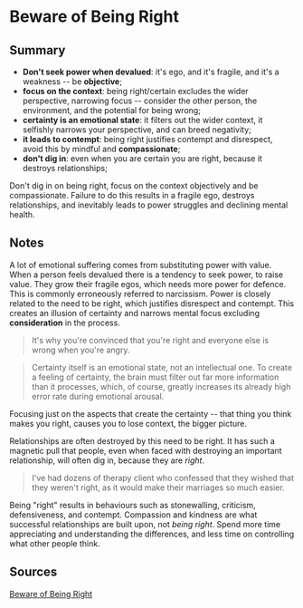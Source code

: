 # Beware of Being Right

## Summary

* **Don't seek power when devalued**: it's ego, and it's fragile, and it's a weakness -- be **objective**;
* **focus on the context**: being right/certain excludes the wider perspective, narrowing focus -- consider the other person, the environment, and the potential for being wrong;
* **certainty is an emotional state**: it filters out the wider context, it selfishly narrows your perspective, and can breed negativity;
* **it leads to contempt**: being right justifies contempt and disrespect, avoid this by mindful and **compassionate**;
* **don't dig in**: even when you are certain you are right, because it destroys relationships;

Don't dig in on being right, focus on the context objectively and be compassionate. Failure to do this results in a fragile ego, destroys relationships, and inevitably leads to power struggles and declining mental health.

## Notes

A lot of emotional suffering comes from substituting power with value. When a person feels devalued there is a tendency to seek power, to raise value. They grow their fragile egos, which needs more power for defence. This is commonly erroneously referred to narcissism. Power is closely related to the need to be right, which justifies disrespect and contempt. This creates an illusion of certainty and narrows mental focus excluding **consideration** in the process.

> It's why you're convinced that you're right and everyone else is wrong when you're angry.

> Certainty itself is an emotional state, not an intellectual one. To create a feeling of certainty, the brain must filter out far more information than it processes, which, of course, greatly increases its already high error rate during emotional arousal.

Focusing just on the aspects that create the certainty -- that thing you think makes you right, causes you to lose context, the bigger picture.

Relationships are often destroyed by this need to be right. It has such a magnetic pull that people, even when faced with destroying an important relationship, will often dig in, because they are *right*.

> I've had dozens of therapy client who confessed that they wished that they weren't right, as it would make their marriages so much easier.

Being "right" results in behaviours such as stonewalling, criticism, defensiveness, and contempt. Compassion and kindness are what successful relationships are built upon, not *being right*. Spend more time appreciating and understanding the differences, and less time on controlling what other people think.

## Sources

[Beware of Being Right](https://www.psychologytoday.com/us/blog/anger-in-the-age-entitlement/201401/beware-being-right)
